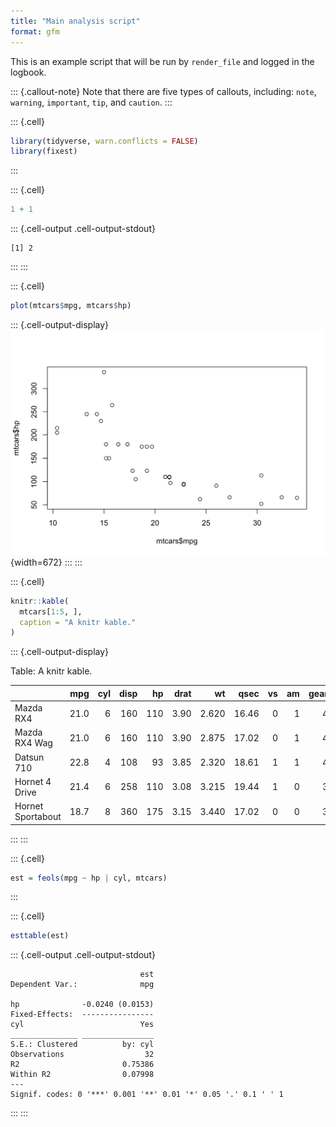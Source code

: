 ```yaml
---
title: "Main analysis script"
format: gfm
---
```



This is an example script that will be run by `render_file` and logged in 
the logbook.

::: {.callout-note}
Note that there are five types of callouts, including:
`note`, `warning`, `important`, `tip`, and `caution`.
:::


::: {.cell}

```{.r .cell-code}
library(tidyverse, warn.conflicts = FALSE)
library(fixest)
```
:::

::: {.cell}

```{.r .cell-code}
1 + 1
```

::: {.cell-output .cell-output-stdout}

```
[1] 2
```


:::
:::

::: {.cell}

```{.r .cell-code}
plot(mtcars$mpg, mtcars$hp)
```

::: {.cell-output-display}
![](main_analysis_files/figure-html/unnamed-chunk-3-1.png){width=672}
:::
:::

::: {.cell}

```{.r .cell-code}
knitr::kable(
  mtcars[1:5, ], 
  caption = "A knitr kable."
)
```

::: {.cell-output-display}


Table: A knitr kable.

|                  |  mpg| cyl| disp|  hp| drat|    wt|  qsec| vs| am| gear| carb|
|:-----------------|----:|---:|----:|---:|----:|-----:|-----:|--:|--:|----:|----:|
|Mazda RX4         | 21.0|   6|  160| 110| 3.90| 2.620| 16.46|  0|  1|    4|    4|
|Mazda RX4 Wag     | 21.0|   6|  160| 110| 3.90| 2.875| 17.02|  0|  1|    4|    4|
|Datsun 710        | 22.8|   4|  108|  93| 3.85| 2.320| 18.61|  1|  1|    4|    1|
|Hornet 4 Drive    | 21.4|   6|  258| 110| 3.08| 3.215| 19.44|  1|  0|    3|    1|
|Hornet Sportabout | 18.7|   8|  360| 175| 3.15| 3.440| 17.02|  0|  0|    3|    2|


:::
:::

::: {.cell}

```{.r .cell-code}
est = feols(mpg ~ hp | cyl, mtcars)
```
:::

::: {.cell}

```{.r .cell-code}
esttable(est)
```

::: {.cell-output .cell-output-stdout}

```
                             est
Dependent Var.:              mpg
                                
hp              -0.0240 (0.0153)
Fixed-Effects:  ----------------
cyl                          Yes
_______________ ________________
S.E.: Clustered          by: cyl
Observations                  32
R2                       0.75386
Within R2                0.07998
---
Signif. codes: 0 '***' 0.001 '**' 0.01 '*' 0.05 '.' 0.1 ' ' 1
```


:::
:::
